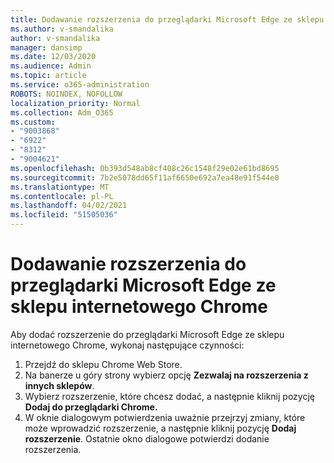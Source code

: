 ```yaml
---
title: Dodawanie rozszerzenia do przeglądarki Microsoft Edge ze sklepu internetowego Chrome
ms.author: v-smandalika
author: v-smandalika
manager: dansimp
ms.date: 12/03/2020
ms.audience: Admin
ms.topic: article
ms.service: o365-administration
ROBOTS: NOINDEX, NOFOLLOW
localization_priority: Normal
ms.collection: Adm_O365
ms.custom:
- "9003868"
- "6922"
- "8312"
- "9004621"
ms.openlocfilehash: 0b393d548ab8cf408c26c1548f29e02e61bd8695
ms.sourcegitcommit: 7b2e5078dd65f11af6650e692a7ea48e91f544e0
ms.translationtype: MT
ms.contentlocale: pl-PL
ms.lasthandoff: 04/02/2021
ms.locfileid: "51505036"
---
```

# <a name="add-an-extension-to-microsoft-edge-from-the-chrome-web-store"></a>Dodawanie rozszerzenia do przeglądarki Microsoft Edge ze sklepu internetowego Chrome

Aby dodać rozszerzenie do przeglądarki Microsoft Edge ze sklepu internetowego Chrome, wykonaj następujące czynności:

1. Przejdź do sklepu Chrome Web Store.
2. Na banerze u góry strony wybierz opcję **Zezwalaj na rozszerzenia z innych sklepów**.
3. Wybierz rozszerzenie, które chcesz dodać, a następnie kliknij pozycję **Dodaj do przeglądarki Chrome.**
4. W oknie dialogowym potwierdzenia uważnie przejrzyj zmiany, które może wprowadzić rozszerzenie, a następnie kliknij pozycję **Dodaj rozszerzenie**.
Ostatnie okno dialogowe potwierdzi dodanie rozszerzenia.